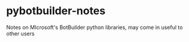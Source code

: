 # pybotbuilder-notes
Notes on MIcrosoft's BotBuilder python libraries, may come in useful to other users
